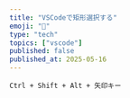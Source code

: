 ```yaml
---
title: "VSCodeで矩形選択する"
emoji: "🚀"
type: "tech"
topics: ["vscode"]
published: false
published_at: 2025-05-16
---
```


```
Ctrl + Shift + Alt + 矢印キー
```
